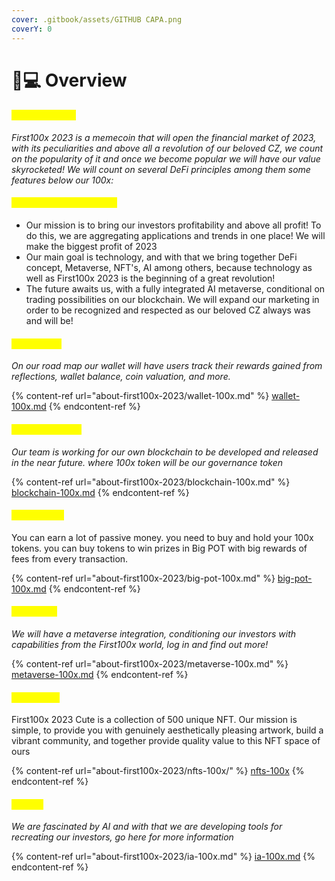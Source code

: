 ```yaml
---
cover: .gitbook/assets/GITHUB CAPA.png
coverY: 0
---
```


# 👨💻 Overview

#### _<mark style="color:yellow;">First100x 2023</mark>_

_First100x 2023 is a memecoin that will open the financial market of 2023, with its peculiarities and above all a revolution of our beloved CZ, we count on the popularity of it and once we become popular we will have our value skyrocketed! We will count on several DeFi principles among them some features below our 100x:_

#### <mark style="color:yellow;">Mission / Vision & Future</mark>

* Our mission is to bring our investors profitability and above all profit! To do this, we are aggregating applications and trends in one place! We will make the biggest profit of 2023
* Our main goal is technology, and with that we bring together DeFi concept, Metaverse, NFT's, AI among others, because technology as well as First100x 2023 is the beginning of a great revolution!
* The future awaits us, with a fully integrated AI metaverse, conditional on trading possibilities on our blockchain. We will expand our marketing in order to be recognized and respected as our beloved CZ always was and will be!

#### _<mark style="color:yellow;">Wallet 100x</mark>_

_On our road map our wallet will have users track their rewards gained from reflections, wallet balance, coin valuation, and more._&#x20;

{% content-ref url="about-first100x-2023/wallet-100x.md" %}
[wallet-100x.md](about-first100x-2023/wallet-100x.md)
{% endcontent-ref %}

#### <mark style="color:yellow;">Blockchain 100x</mark>

_Our team is working for our own blockchain to be developed and released in the near future. where 100x token will be our governance token_

{% content-ref url="about-first100x-2023/blockchain-100x.md" %}
[blockchain-100x.md](about-first100x-2023/blockchain-100x.md)
{% endcontent-ref %}

#### <mark style="color:yellow;">Big Pot 100x</mark>

You can earn a lot of passive money. you need to buy and hold your 100x tokens. you can buy tokens to win prizes in Big POT with big rewards of fees from every transaction.

{% content-ref url="about-first100x-2023/big-pot-100x.md" %}
[big-pot-100x.md](about-first100x-2023/big-pot-100x.md)
{% endcontent-ref %}

#### <mark style="color:yellow;">Metaverse</mark>

_We will have a metaverse integration, conditioning our investors with capabilities from the First100x world, log in and find out more!_

{% content-ref url="about-first100x-2023/metaverse-100x.md" %}
[metaverse-100x.md](about-first100x-2023/metaverse-100x.md)
{% endcontent-ref %}

#### <mark style="color:yellow;">NFT's 100x</mark>

First100x 2023 Cute is a collection of 500 unique NFT. Our mission is simple, to provide you with genuinely aesthetically pleasing artwork, build a vibrant community, and together provide quality value to this NFT space of ours

{% content-ref url="about-first100x-2023/nfts-100x/" %}
[nfts-100x](about-first100x-2023/nfts-100x/)
{% endcontent-ref %}

#### <mark style="color:yellow;">IA 100x</mark>

_We are fascinated by AI and with that we are developing tools for recreating our investors, go here for more information_

{% content-ref url="about-first100x-2023/ia-100x.md" %}
[ia-100x.md](about-first100x-2023/ia-100x.md)
{% endcontent-ref %}
